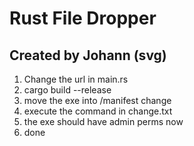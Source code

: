 # Rust File Dropper

## Created by Johann (svg)

1. Change the url in main.rs
2. cargo build --release
3. move the exe into /manifest change
4. execute the command in change.txt
5. the exe should have admin perms now
6. done
